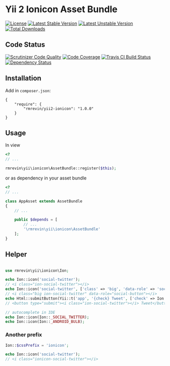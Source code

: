 Yii 2 Ionicon Asset Bundle
===============================
[![License](https://poser.pugx.org/rmrevin/yii2-ionicon/license.svg)](https://packagist.org/packages/rmrevin/yii2-ionicon)
[![Latest Stable Version](https://poser.pugx.org/rmrevin/yii2-ionicon/v/stable.svg)](https://packagist.org/packages/rmrevin/yii2-ionicon)
[![Latest Unstable Version](https://poser.pugx.org/rmrevin/yii2-ionicon/v/unstable.svg)](https://packagist.org/packages/rmrevin/yii2-ionicon)
[![Total Downloads](https://poser.pugx.org/rmrevin/yii2-ionicon/downloads.svg)](https://packagist.org/packages/rmrevin/yii2-ionicon)

Code Status
-----------
[![Scrutinizer Code Quality](https://scrutinizer-ci.com/g/rmrevin/yii2-ionicon/badges/quality-score.png?b=master)](https://scrutinizer-ci.com/g/rmrevin/yii2-ionicon/?branch=master)
[![Code Coverage](https://scrutinizer-ci.com/g/rmrevin/yii2-ionicon/badges/coverage.png?b=master)](https://scrutinizer-ci.com/g/rmrevin/yii2-ionicon/?branch=master)
[![Travis CI Build Status](https://travis-ci.org/rmrevin/yii2-ionicon.svg)](https://travis-ci.org/rmrevin/yii2-ionicon)
[![Dependency Status](https://www.versioneye.com/user/projects/54119b799e16229fe00000da/badge.svg)](https://www.versioneye.com/user/projects/54119b799e16229fe00000da)

Installation
------------
Add in `composer.json`:
```
{
    "require": {
        "rmrevin/yii2-ionicon": "1.0.0"
    }
}
```

Usage
-----
In view
```php
<?
// ...

rmrevin\yii\ionicon\AssetBundle::register($this);

```

or as dependency in your asset bundle
```php
<?
// ...

class AppAsset extends AssetBundle
{
	// ...

	public $depends = [
		// ...
		'\rmrevin\yii\ionicon\AssetBundle'
	];
}

```

Helper
------
```php

use rmrevin\yii\ionicon\Ion;

echo Ion::icon('social-twitter');
// <i class="ion-social-twitter"></i>
echo Ion::icon('social-twitter', ['class' => 'big', 'data-role' => 'social-button']);
// <i class="big ion-social-twitter" data-role="social-button"></i>
echo Html::submitButton(Yii::t('app', '{check} Tweet', ['check' => Ion::icon('social-twitter')]));
// <button type="submit"><i class="ion-social-twitter"></i> Tweet</button>

// autocomplete in IDE
echo Ion::icon(Ion::_SOCIAL_TWITTER);
echo Ion::icon(Ion::_ANDROID_BULB);
```

### Another prefix
```php
Ion::$cssPrefix = 'ionicon';

echo Ion::icon('social-twitter');
// <i class="ionicon-social-twitter"></i>
```